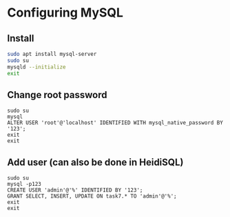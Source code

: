 # Configuring MySQL

## Install

```bash
sudo apt install mysql-server
sudo su
mysqld --initialize
exit
```

## Change root password

```
sudo su
mysql
ALTER USER 'root'@'localhost' IDENTIFIED WITH mysql_native_password BY '123';
exit
exit
```

## Add user (can also be done in HeidiSQL)

```
sudo su
mysql -p123
CREATE USER 'admin'@'%' IDENTIFIED BY '123';
GRANT SELECT, INSERT, UPDATE ON task7.* TO 'admin'@'%';
exit
exit
```

